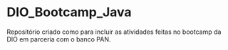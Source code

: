 # DIO_Bootcamp_Java
Repositório criado como para incluir as atividades feitas no bootcamp da DIO em parceria com o banco PAN.
